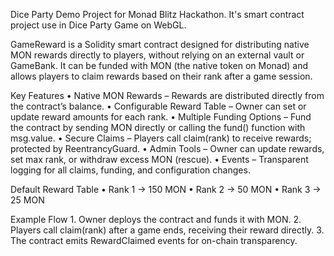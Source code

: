 Dice Party Demo Project for Monad Blitz Hackathon.
It's smart contract project use in Dice Party Game on WebGL.


GameReward is a Solidity smart contract designed for distributing native MON rewards directly to players, without relying on an external vault or GameBank.
It can be funded with MON (the native token on Monad) and allows players to claim rewards based on their rank after a game session.

Key Features
	•	Native MON Rewards – Rewards are distributed directly from the contract’s balance.
	•	Configurable Reward Table – Owner can set or update reward amounts for each rank.
	•	Multiple Funding Options – Fund the contract by sending MON directly or calling the fund() function with msg.value.
	•	Secure Claims – Players call claim(rank) to receive rewards; protected by ReentrancyGuard.
	•	Admin Tools – Owner can update rewards, set max rank, or withdraw excess MON (rescue).
	•	Events – Transparent logging for all claims, funding, and configuration changes.

Default Reward Table
	•	Rank 1 → 150 MON
	•	Rank 2 → 50 MON
	•	Rank 3 → 25 MON

Example Flow
	1.	Owner deploys the contract and funds it with MON.
	2.	Players call claim(rank) after a game ends, receiving their reward directly.
	3.	The contract emits RewardClaimed events for on-chain transparency.